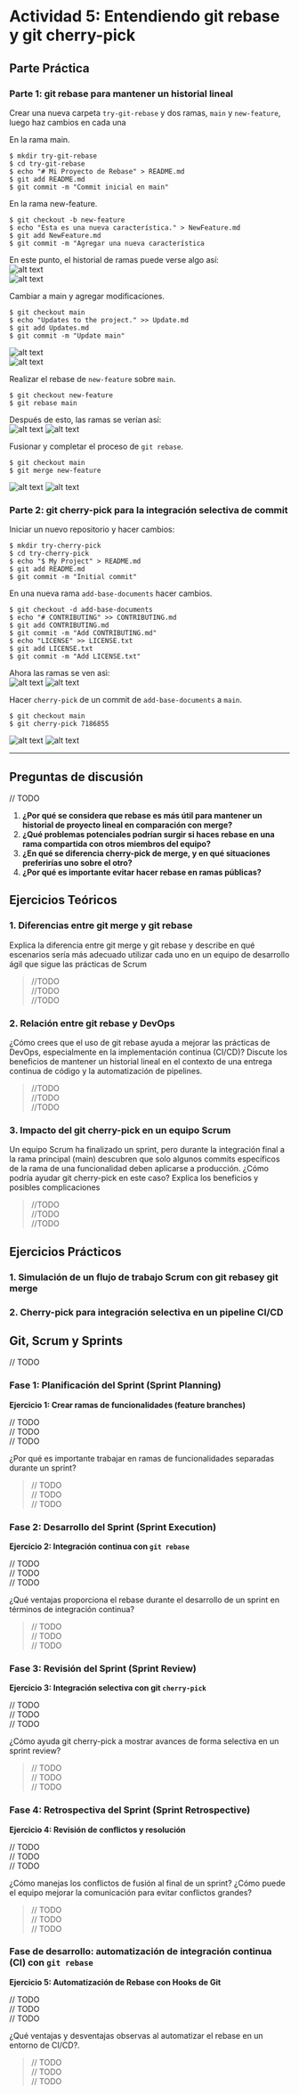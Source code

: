 # Actividad 5: Entendiendo git rebase y git cherry-pick

## Parte Práctica

### Parte 1: git rebase para mantener un historial lineal

Crear una nueva carpeta `try-git-rebase` y dos ramas, `main` y `new-feature`, luego haz cambios en cada una  

En la rama main.  
```shell
$ mkdir try-git-rebase
$ cd try-git-rebase
$ echo "# Mi Proyecto de Rebase" > README.md
$ git add README.md
$ git commit -m "Commit inicial en main"
```

En la rama new-feature.  
```shell
$ git checkout -b new-feature
$ echo "Esta es una nueva característica." > NewFeature.md
$ git add NewFeature.md
$ git commit -m "Agregar una nueva característica
```

En este punto, el historial de ramas puede verse algo así:  
![alt text](../Imagenes/Actividad%205/Actividad5_1.PNG)  
![alt text](../Imagenes/Actividad%205/Actividad5_2.PNG)  

Cambiar a main y agregar modificaciones.
```shell
$ git checkout main
$ echo "Updates to the project." >> Update.md
$ git add Updates.md
$ git commit -m "Update main"
```

![alt text](../Imagenes/Actividad%205/Actividad5_4.PNG)  
![alt text](../Imagenes/Actividad%205/Actividad5_3.PNG)  

Realizar el rebase de `new-feature` sobre `main`.  
```shell
$ git checkout new-feature
$ git rebase main
```

Después de esto, las ramas se verían así:  
![alt text](../Imagenes/Actividad%205/Actividad5_5.PNG)
![alt text](../Imagenes/Actividad%205/Actividad5_6.PNG)

Fusionar y completar el proceso de `git rebase`.  
```shell
$ git checkout main
$ git merge new-feature
```
![alt text](../Imagenes/Actividad%205/Actividad5_7.PNG)
![alt text](../Imagenes/Actividad%205/Actividad5_8.PNG)


### Parte 2: git cherry-pick para la integración selectiva de commit  

Iniciar un nuevo repositorio y hacer cambios:  
```shell
$ mkdir try-cherry-pick
$ cd try-cherry-pick
$ echo "$ My Project" > README.md
$ git add README.md
$ git commit -m "Initial commit"
```

En una nueva rama `add-base-documents` hacer cambios.  
```shell
$ git checkout -d add-base-documents
$ echo "# CONTRIBUTING" >> CONTRIBUTING.md
$ git add CONTRIBUTING.md
$ git commit -m "Add CONTRIBUTING.md"
$ echo "LICENSE" >> LICENSE.txt
$ git add LICENSE.txt
$ git commit -m "Add LICENSE.txt"
```

Ahora las ramas se ven asì:  
![alt text](../Imagenes/Actividad%205/Actividad5_9.PNG)
![alt text](../Imagenes/Actividad%205/Actividad5_10.PNG)

Hacer `cherry-pick` de un commit de `add-base-documents` a `main`.  
```shell
$ git checkout main
$ git cherry-pick 7186855
```
![alt text](../Imagenes/Actividad%205/Actividad5_12.PNG)
![alt text](../Imagenes/Actividad%205/Actividad5_11.PNG)

---
## Preguntas de discusión
// TODO
1. **¿Por qué se considera que rebase es más útil para mantener un historial de proyecto lineal en comparación con merge?**
2. **¿Qué problemas potenciales podrían surgir si haces rebase en una rama compartida con otros miembros del equipo?**
1. **¿En qué se diferencia cherry-pick de merge, y en qué situaciones preferirías uno sobre el otro?**
2. **¿Por qué es importante evitar hacer rebase en ramas públicas?**

## Ejercicios Teóricos

###  1. Diferencias entre git merge y git rebase

Explica la diferencia entre git merge y git rebase y describe en qué escenarios sería más adecuado utilizar cada uno en un equipo de desarrollo ágil que sigue las prácticas de Scrum

> //TODO  
> //TODO  
> //TODO  

### 2. Relación entre git rebase y DevOps
¿Cómo crees que el uso de git rebase ayuda a mejorar las prácticas de DevOps, especialmente en la implementación continua (CI/CD)? Discute los beneficios de mantener un historial lineal en el contexto de una entrega continua de código y la automatización de pipelines.

> //TODO  
> //TODO  
> //TODO  

### 3. Impacto del git cherry-pick en un equipo Scrum  
Un equipo Scrum ha finalizado un sprint, pero durante la integración final a la rama principal (main) descubren que solo algunos commits específicos de la rama de una funcionalidad deben aplicarse a producción. ¿Cómo podría ayudar git cherry-pick en este caso? Explica los beneficios y posibles complicaciones

> //TODO  
> //TODO  
> //TODO  

## Ejercicios Prácticos  

### 1. Simulación de un flujo de trabajo Scrum con git rebasey git merge  


### 2. Cherry-pick para integración selectiva en un pipeline CI/CD  


## Git, Scrum y Sprints
// TODO

### Fase 1: Planificación del Sprint (Sprint Planning)

**Ejercicio 1: Crear ramas de funcionalidades (feature branches)**

// TODO  
// TODO  
// TODO  

¿Por qué es importante trabajar en ramas de funcionalidades separadas durante un sprint?
> // TODO  
> // TODO  
> // TODO  

### Fase 2: Desarrollo del Sprint (Sprint Execution)  

**Ejercicio 2: Integración continua con `git rebase`**  

// TODO  
// TODO  
// TODO  

¿Qué ventajas proporciona el rebase durante el desarrollo de un sprint en términos de integración continua?
> // TODO  
> // TODO  
> // TODO  

### Fase 3: Revisión del Sprint (Sprint Review)  

**Ejercicio 3: Integración selectiva con git `cherry-pick`**  

// TODO  
// TODO  
// TODO  

¿Cómo ayuda git cherry-pick a mostrar avances de forma selectiva en un sprint review?

> // TODO  
> // TODO  
> // TODO  

### Fase 4: Retrospectiva del Sprint (Sprint Retrospective)  

**Ejercicio 4: Revisión de conflictos y resolución**

// TODO  
// TODO  
// TODO  

¿Cómo manejas los conflictos de fusión al final de un sprint? ¿Cómo puede el equipo mejorar la comunicación para evitar conflictos grandes?

> // TODO  
> // TODO  
> // TODO  

### Fase de desarrollo: automatización de integración continua (CI) con `git rebase`  

**Ejercicio 5: Automatización de Rebase con Hooks de Git**

// TODO  
// TODO  
// TODO  

¿Qué ventajas y desventajas observas al automatizar el rebase en un entorno de CI/CD?.

> // TODO  
> // TODO  
> // TODO  